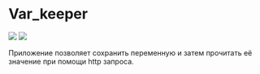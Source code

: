 # Var_keeper

![](https://github.com/Azon394/var_keeper/actions/workflows/staging.yml/badge.svg) ![](https://img.shields.io/docker/image-size/asan.khalilov.2005%40mail.ru%20/var_keeper?sort=date&label=build%20for%20commit)


Приложение позволяет сохранить переменную и затем прочитать её значение при помощи http запроса.
